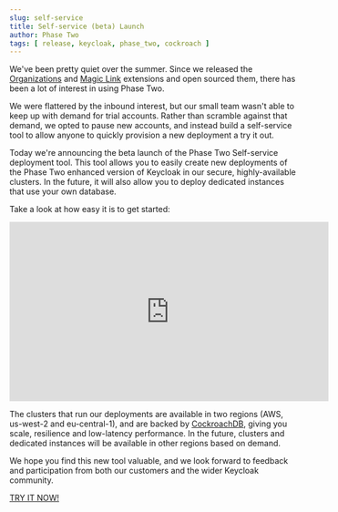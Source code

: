 ```yaml
---
slug: self-service
title: Self-service (beta) Launch
author: Phase Two
tags: [ release, keycloak, phase_two, cockroach ]
---
```


We've been pretty quiet over the summer. Since we released the [Organizations](https://github.com/p2-inc/keycloak-orgs) and [Magic Link](https://github.com/p2-inc/keycloak-magic-link) extensions and open sourced them, there has been a lot of interest in using Phase Two.

We were flattered by the inbound interest, but our small team wasn't able to keep up with demand for trial accounts. Rather than scramble against that demand, we opted to pause new accounts, and instead build a self-service tool to allow anyone to quickly provision a new deployment a try it out.

Today we're announcing the beta launch of the Phase Two Self-service deployment tool. This tool allows you to easily create new deployments of the Phase Two enhanced version of Keycloak in our secure, highly-available clusters. In the future, it will also allow you to deploy dedicated instances that use your own database.

Take a look at how easy it is to get started:

<iframe width="560" height="315" src="https://www.youtube.com/embed/zzJPmwrEHmU" title="YouTube video player" frameborder="0" allow="accelerometer; autoplay; clipboard-write; encrypted-media; gyroscope; picture-in-picture" allowfullscreen></iframe>

The clusters that run our deployments are available in two regions (AWS, us-west-2 and eu-central-1), and are backed by [CockroachDB](https://www.cockroachlabs.com/), giving you scale, resilience and low-latency performance. In the future, clusters and dedicated instances will be available in other regions based on demand.

We hope you find this new tool valuable, and we look forward to feedback and participation from both our customers and the wider Keycloak community.

[TRY IT NOW!](https://phasetwo.io/dashboard/)

